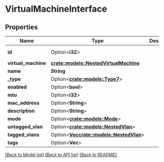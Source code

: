 # VirtualMachineInterface

## Properties

Name | Type | Description | Notes
------------ | ------------- | ------------- | -------------
**id** | Option<**i32**> |  | [optional][readonly]
**virtual_machine** | [**crate::models::NestedVirtualMachine**](NestedVirtualMachine.md) |  | 
**name** | **String** |  | 
**_type** | Option<[**crate::models::Type7**](Type_7.md)> |  | [optional]
**enabled** | Option<**bool**> |  | [optional]
**mtu** | Option<**i32**> |  | [optional]
**mac_address** | Option<**String**> |  | [optional]
**description** | Option<**String**> |  | [optional]
**mode** | Option<[**crate::models::Mode**](Mode.md)> |  | [optional]
**untagged_vlan** | Option<[**crate::models::NestedVlan**](NestedVLAN.md)> |  | [optional]
**tagged_vlans** | Option<[**Vec<crate::models::NestedVlan>**](NestedVLAN.md)> |  | [optional]
**tags** | Option<**Vec<String>**> |  | [optional]

[[Back to Model list]](../README.md#documentation-for-models) [[Back to API list]](../README.md#documentation-for-api-endpoints) [[Back to README]](../README.md)


